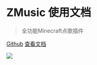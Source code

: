 # ZMusic 使用文档

> 全功能Minecraft点歌插件

[Github](https://github.com/RealHeart/ZMusic)
[查看文档](#ZMusic)

![](http://api.zhenxin.xyz/acg/url)
